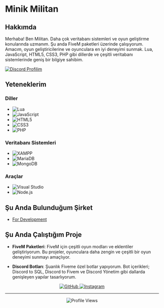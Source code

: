 # Minik Militan

## Hakkımda
Merhaba! Ben Militan. Daha çok veritabanı sistemleri ve oyun geliştirme konularında uzmanım. Şu anda FiveM paketleri üzerinde çalışıyorum. Amacım, oyun geliştiricilerine ve oyunculara en iyi deneyimi sunmak. Lua, JavaScript, HTML5, CSS3, PHP gibi dillerde ve çeşitli veritabanı sistemlerinde geniş bir bilgiye sahibim.

[![Discord Profilim](https://lanyard.cnrad.dev/api/571989790434787348)](https://discord.com/users/571989790434787348)

## Yeteneklerim
### Diller
- ![Lua](https://img.shields.io/badge/Lua-2C2D72?style=for-the-badge&logo=lua&logoColor=white)
- ![JavaScript](https://img.shields.io/badge/JavaScript-F7DF1E?style=for-the-badge&logo=javascript&logoColor=black)
- ![HTML5](https://img.shields.io/badge/HTML5-E34F26?style=for-the-badge&logo=html5&logoColor=white)
- ![CSS3](https://img.shields.io/badge/CSS3-1572B6?style=for-the-badge&logo=css3&logoColor=white)
- ![PHP](https://img.shields.io/badge/PHP-777BB4?style=for-the-badge&logo=php&logoColor=white)

### Veritabanı Sistemleri
- ![XAMPP](https://img.shields.io/badge/XAMPP-FB7A24?style=for-the-badge&logo=xampp&logoColor=white)
- ![MariaDB](https://img.shields.io/badge/MariaDB-003545?style=for-the-badge&logo=mariadb&logoColor=white)
- ![MongoDB](https://img.shields.io/badge/MongoDB-47A248?style=for-the-badge&logo=mongodb&logoColor=white)

### Araçlar
- ![Visual Studio](https://img.shields.io/badge/Visual_Studio-5C2D91?style=for-the-badge&logo=visual%20studio&logoColor=white)
- ![Node.js](https://img.shields.io/badge/Node.js-339933?style=for-the-badge&logo=nodedotjs&logoColor=white)

## Şu Anda Bulunduğum Şirket

- [For Development](https://discord.gg/fordevelopment)

## Şu Anda Çalıştığım Proje
- **FiveM Paketleri**: FiveM için çeşitli oyun modları ve eklentiler geliştiriyorum. Bu projeler, oyunculara daha zengin ve çeşitli bir oyun deneyimi sunmayı amaçlıyor.

- **Discord Botları**: Şuanlık Fiveme özel botlar yapıyorum. Bot içerikleri; Discord to SQL, Discord to Fivem ve Discord Yönetim gibi dallarda genişleyen yapılar tasarlıyorum.


<p align="center">
  <a href="https://github.com/militancc" target="_blank">
    <img src="https://img.shields.io/badge/GitHub-181717?style=for-the-badge&logo=github&logoColor=white" alt="GitHub">
  </a>
  <a href="https://www.instagram.com/militancc" target="_blank">
    <img src="https://img.shields.io/badge/Instagram-E4405F?style=for-the-badge&logo=instagram&logoColor=white" alt="Instagram">
  </a>
</p>

---

<p align="center">
  <img src="https://komarev.com/ghpvc/?username=militancc&color=brightgreen" alt="Profile Views">
</p>
